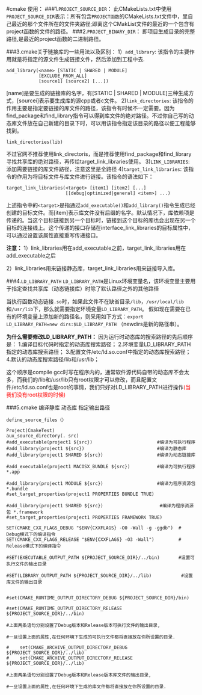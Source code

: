 #cmake 使用：
###1.`PROJECT_SOURCE_DIR`：
此CMakeLists.txt中使用`PROJECT_SOURCE_DIR`表示：所有包含`PROJECT函数`的CMakeLists.txt文件中，里自己最近的那个文件所在的文件夹路径;即离这个CMakList文件的最近的一个包含有project函数的文件的路径。
###2.`PROJECT_BINARY_DIR`：
即项目生成目录的完整路径,是最近的project函数的二进制路径。

###3.cmake关于链接库的一些用法以及区别：
1）`add_library`:
该指令的主要作用就是将指定的源文件生成链接文件，然后添加到工程中去.
```
add_library(<name> [STATIC | SHARED | MODULE]
            [EXCLUDE_FROM_ALL]
            [source1] [source2] [...])
```
[name]是要生成的链接库的名字，有[STATIC | SHARED | MODULE]三种生成方式，[sourcei]表示要生成库的源cpp或者c文件。
2)`link_directories`:
该指令的作用主要是指定要链接的库文件的路径，该指令有时候不一定需要。因为find_package和find_library指令可以得到库文件的绝对路径。不过你自己写的动态库文件放在自己新建的目录下时，可以用该指令指定该目录的路径以便工程能够找到。
```
link_directories(lib)
```
不过官网不推荐使用link_directoris，而是推荐使用find_package和find_library寻找共享库的绝对路径，再传给target_link_libraries使用。
3)`LINK_LIBRARIES`:
添加需要链接的库文件路径，注意这里是全路径
4)`target_link_libraries`:
该指令的作用为将目标文件与库文件进行链接。该指令的语法如下：
```
target_link_libraries(<target> [item1] [item2] [...]
                      [[debug|optimized|general] <item>] ...)
```
上述指令中的`<target>`是指通过`add_executable()`和`add_library()`指令生成已经创建的目标文件。而[item]表示库文件没有后缀的名字。默认情况下，库依赖项是传递的。当这个目标链接到另一个目标时，链接到这个目标的库也会出现在另一个目标的连接线上。这个传递的接口存储在interface_link_libraries的目标属性中，可以通过设置该属性直接重写传递接口。

**注意：**
1）link_libraries用在add_executable之前，target_link_libraries用在add_executable之后

2）link_libraries用来链接静态库，target_link_libraries用来链接导入库。

###4.`LD_LIBRARY_PATH`
`LD_LIBRARY_PATH`是Linux环境变量名，该环境变量主要用于指定查找共享库（动态链接库）时除了默认路径之外的其他路径

当执行函数动态链接`.so`时，如果此文件不在缺省目录`/lib`，`/usr/local/lib`和`/usr/lib`下，那么就需要指定环境变量`LD_LIBRARY_PATH`。
假如现在需要在已有的环境变量上添加新的路径名，则采用如下方式：`export LD_LIBRARY_PATH=new dirs:$LD_LIBRARY_PATH` （newdirs是新的路径串）。

**为什么需要修改LD_LIBRARY_PATH：**
因为运行时动态库的搜索路径的先后顺序是：
1.编译目标代码时指定的动态库搜索路径；
2.环境变量LD_LIBRARY_PATH指定的动态库搜索路径；
3.配置文件/etc/ld.so.conf中指定的动态库搜索路径；
4.默认的动态库搜索路径/lib和/usr/lib；

这个顺序是compile gcc时写在程序内的，通常软件源代码自带的动态库不会太多，而我们的/lib和/usr/lib只有root权限才可以修改，而且配置文件/etc/ld.so.conf也是root的事情，我们只好对LD_LIBRARY_PATH进行操作<font color=red>(当我们没有root权限的时候)</font>

###5.cmake 编译静库 动态库 指定输出路径
```
define_source_files（）

Project(CmakeTest)
aux_source_directory(. src)
#add_executable(project1 ${src})                        #编译为可执行程序
#add_library(project1 ${src})                           #编译为静态库
#add_library(project1 SHARED ${src})                    #编译为动态链接库

#add_executable(project1 MACOSX_BUNDLE ${src})          #编译为可执行程序 *.app

#add_library(project1 MODULE ${src})                    #编译为程序资源包 *.bundle
#set_target_properties(project1 PROPERTIES BUNDLE TRUE)

#add_library(project1 SHARED ${src})                     #编译为程序资源包 *.framework
#set_target_properties(project1 PROPERTIES FRAMEWORK TRUE)

SET(CMAKE_CXX_FLAGS_DEBUG "$ENV{CXXFLAGS} -O0 -Wall -g -ggdb")  # Debug模式下的编译指令
SET(CMAKE_CXX_FLAGS_RELEASE "$ENV{CXXFLAGS} -O3 -Wall")         # Release模式下的编译指令

#SET(EXECUTABLE_OUTPUT_PATH ${PROJECT_SOURCE_DIR}/../bin)       #设置可执行文件的输出目录

#SET(LIBRARY_OUTPUT_PATH ${PROJECT_SOURCE_DIR}/../lib)           #设置库文件的输出目录


#set(CMAKE_RUNTIME_OUTPUT_DIRECTORY_DEBUG ${PROJECT_SOURCE_DIR}/bin)

#set(CMAKE_RUNTIME_OUTPUT_DIRECTORY_RELEASE ${PROJECT_SOURCE_DIR}/../bin)

#上面两条语句分别设置了Debug版本和Release版本可执行文件的输出目录,

#一旦设置上面的属性,在任何环境下生成的可执行文件都将直接放在你所设置的目录.

#    set(CMAKE_ARCHIVE_OUTPUT_DIRECTORY_DEBUG ${PROJECT_SOURCE_DIR}/../lib)
#    set(CMAKE_ARCHIVE_OUTPUT_DIRECTORY_RELEASE ${PROJECT_SOURCE_DIR}/../lib)

#上面两条语句分别设置了Debug版本和Release版本库文件的输出目录,

#一旦设置上面的属性,在任何环境下生成的库文件都将直接放在你所设置的目录.
```

